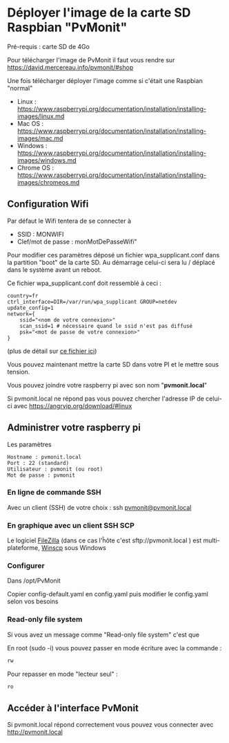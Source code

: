 # Déployer l'image de la carte SD Raspbian "PvMonit"

Pré-requis : carte SD de 4Go

Pour télécharger l'image de PvMonit il faut vous rendre sur https://david.mercereau.info/pvmonit/#shop

Une fois télécharger déployer l'image comme si c'était une Raspbian "normal"

* Linux : https://www.raspberrypi.org/documentation/installation/installing-images/linux.md
* Mac OS : https://www.raspberrypi.org/documentation/installation/installing-images/mac.md
* Windows : https://www.raspberrypi.org/documentation/installation/installing-images/windows.md
* Chrome OS : https://www.raspberrypi.org/documentation/installation/installing-images/chromeos.md

## Configuration Wifi

Par défaut le Wifi tentera de se connecter à 

* SSID : MONWIFI
* Clef/mot de passe : monMotDePasseWifi"

Pour modifier ces paramètres déposé un fichier wpa_supplicant.conf dans la partition "boot" de la carte SD. Au démarrage celui-ci sera lu / déplacé dans le système avant un reboot.

Ce fichier wpa_supplicant.conf  doit ressemblé à ceci : 

```
country=fr
ctrl_interface=DIR=/var/run/wpa_supplicant GROUP=netdev
update_config=1
network={
    ssid="<nom de votre connexion>"
    scan_ssid=1 # nécessaire quand le ssid n'est pas diffusé
    psk="<mot de passe de votre connexion>"
}
```

(plus de détail sur [ce fichier ici](https://debian-facile.org/doc:reseau:wpasupplicant#ajouter-un-profil-wifi))

Vous pouvez maintenant mettre la carte SD dans votre PI et le mettre sous tension.

Vous pouvez joindre votre raspberry pi avec son nom "**pvmonit.local**"

Si pvmonit.local ne répond pas vous pouvez chercher l'adresse IP de celui-ci avec https://angryip.org/download/#linux

## Administrer votre raspberry pi

Les paramètres

```
Hostname : pvmonit.local
Port : 22 (standard)
Utilisateur : pvmonit (ou root)
Mot de passe : pvmonit
```

### En ligne de commande SSH

Avec un client (SSH) de votre choix :  ssh pvmonit@pvmonit.local

### En graphique avec un client SSH SCP

Le logiciel [FileZilla](https://filezilla-project.org/) (dans ce cas l'ĥôte c'est sftp://pvmonit.local ) est multi-plateforme, [Winscp](https://winscp.net/) sous Windows

### Configurer 

Dans /opt/PvMonit

Copier config-default.yaml en config.yaml puis modifier le config.yaml selon vos besoins

### Read-only file system

Si vous avez un message comme "Read-only file system" c'est que 

En root (sudo -i) vous pouvez passer en mode écriture avec la commande : 

```bash
rw
```

Pour repasser en mode "lecteur seul" : 

```bash
ro
```

## Accéder à l'interface PvMonit

Si pvmonit.local répond correctement vous pouvez vous connecter avec http://pvmonit.local